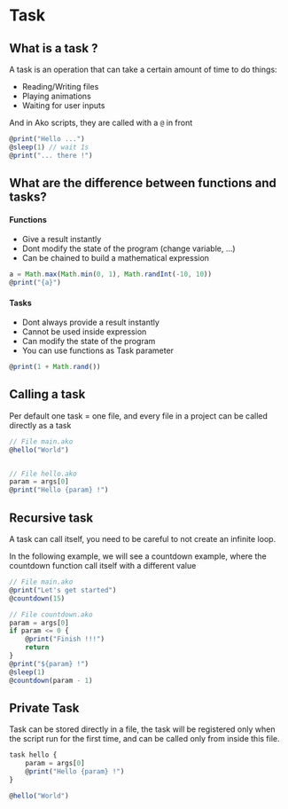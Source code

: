 # Task

## What is a task ?

A task is an operation that can take a certain amount of time to do things:
* Reading/Writing files
* Playing animations
* Waiting for user inputs

And in Ako scripts, they are called with a `@` in front

```js
@print("Hello ...")
@sleep(1) // wait 1s
@print("... there !")
```

## What are the difference between functions and tasks?

#### Functions
* Give a result instantly
* Dont modify the state of the program (change variable, ...)
* Can be chained to build a mathematical expression

```js
a = Math.max(Math.min(0, 1), Math.randInt(-10, 10))
@print("{a}")
```

#### Tasks
* Dont always provide a result instantly
* Cannot be used inside expression
* Can modify the state of the program
* You can use functions as Task parameter

```js
@print(1 + Math.rand())
```

## Calling a task
Per default one task = one file, and every file in a project can be called directly as a task

```js
// File main.ako
@hello("World")


// File hello.ako
param = args[0]
@print("Hello {param} !")
```

## Recursive task
A task can call itself, you need to be careful to not create an infinite loop.

In the following example, we will see a countdown example, where the countdown function call itself with a different value
```js
// File main.ako
@print("Let's get started")
@countdown(15)

// File countdown.ako
param = args[0]
if param <= 0 {
    @print("Finish !!!")
    return
}
@print("${param} !")
@sleep(1)
@countdown(param - 1)
```

## Private Task
Task can be stored directly in a file, the task will be registered only when the script run for the first time, and can be called only from inside this file.

```js
task hello {
    param = args[0]
    @print("Hello {param} !")
}

@hello("World")
```